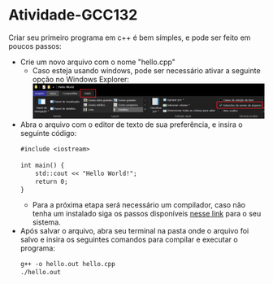 # Atividade-GCC132
 Criar seu primeiro programa em c++ é bem símples, e pode ser feito em poucos passos:

* Crie um novo arquivo com o nome "hello.cpp"
  * Caso esteja usando windows, pode ser necessário ativar a seguinte opção no Windows Explorer:
  ![Windows Explorer, aba Exibir, Ativar Estensões de nomes de arquivos](./readme-images/windows_file_extension.png)
* Abra o arquivo com o editor de texto de sua preferência, e insira o seguinte código:
  ```
  #include <iostream>

  int main() {
      std::cout << "Hello World!";
      return 0;
  }
  ```
  * Para a próxima etapa será necessário um compilador, caso não tenha um instalado siga os passos disponíveis [nesse link](https://www.cs.odu.edu/~zeil/cs250PreTest/latest/Public/installingACompiler/#installing-a-c-compiler-on-microsoft-windows) para o seu sistema.
* Após salvar o arquivo, abra seu terminal na pasta onde o arquivo foi salvo e insira os seguintes comandos para compilar e executar o programa:
  ```
  g++ -o hello.out hello.cpp
  ./hello.out
  ```
